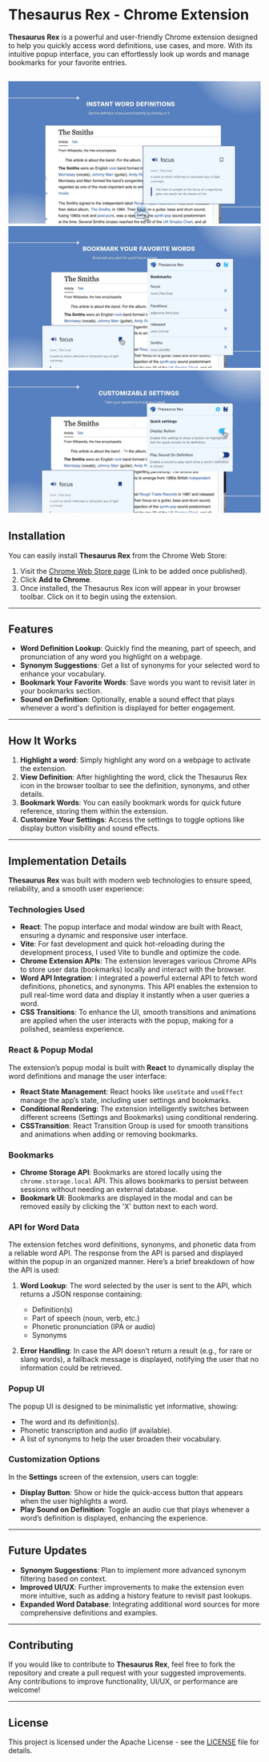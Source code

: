 # Thesaurus Rex - Chrome Extension

**Thesaurus Rex** is a powerful and user-friendly Chrome extension designed to help you quickly access word definitions, use cases, and more. With its intuitive popup interface, you can effortlessly look up words and manage bookmarks for your favorite entries.

![Slide 1](1.jpg)
![Slide 2](2.jpg)
![Slide 3](3.jpg)
---

## **Installation**

You can easily install **Thesaurus Rex** from the Chrome Web Store:

1. Visit the [Chrome Web Store page](https://chrome.google.com/webstore/detail/thesaurus-rex) (Link to be added once published).
2. Click **Add to Chrome**.
3. Once installed, the Thesaurus Rex icon will appear in your browser toolbar. Click on it to begin using the extension.

---

## **Features**

- **Word Definition Lookup**: Quickly find the meaning, part of speech, and pronunciation of any word you highlight on a webpage.
- **Synonym Suggestions**: Get a list of synonyms for your selected word to enhance your vocabulary.
- **Bookmark Your Favorite Words**: Save words you want to revisit later in your bookmarks section.
- **Sound on Definition**: Optionally, enable a sound effect that plays whenever a word's definition is displayed for better engagement.

---

## **How It Works**

1. **Highlight a word**: Simply highlight any word on a webpage to activate the extension.
2. **View Definition**: After highlighting the word, click the Thesaurus Rex icon in the browser toolbar to see the definition, synonyms, and other details.
3. **Bookmark Words**: You can easily bookmark words for quick future reference, storing them within the extension.
4. **Customize Your Settings**: Access the settings to toggle options like display button visibility and sound effects.

---

## **Implementation Details**

**Thesaurus Rex** was built with modern web technologies to ensure speed, reliability, and a smooth user experience:

### **Technologies Used**

- **React**: The popup interface and modal window are built with React, ensuring a dynamic and responsive user interface.
- **Vite**: For fast development and quick hot-reloading during the development process, I used Vite to bundle and optimize the code.
- **Chrome Extension APIs**: The extension leverages various Chrome APIs to store user data (bookmarks) locally and interact with the browser.
- **Word API Integration**: I integrated a powerful external API to fetch word definitions, phonetics, and synonyms. This API enables the extension to pull real-time word data and display it instantly when a user queries a word.
- **CSS Transitions**: To enhance the UI, smooth transitions and animations are applied when the user interacts with the popup, making for a polished, seamless experience.

### **React & Popup Modal**

The extension’s popup modal is built with **React** to dynamically display the word definitions and manage the user interface:

- **React State Management**: React hooks like `useState` and `useEffect` manage the app’s state, including user settings and bookmarks.
- **Conditional Rendering**: The extension intelligently switches between different screens (Settings and Bookmarks) using conditional rendering.
- **CSSTransition**: React Transition Group is used for smooth transitions and animations when adding or removing bookmarks.

### **Bookmarks**

- **Chrome Storage API**: Bookmarks are stored locally using the `chrome.storage.local` API. This allows bookmarks to persist between sessions without needing an external database.
- **Bookmark UI**: Bookmarks are displayed in the modal and can be removed easily by clicking the 'X' button next to each word.
  
### **API for Word Data**

The extension fetches word definitions, synonyms, and phonetic data from a reliable word API. The response from the API is parsed and displayed within the popup in an organized manner. Here’s a brief breakdown of how the API is used:

1. **Word Lookup**: The word selected by the user is sent to the API, which returns a JSON response containing:
   - Definition(s)
   - Part of speech (noun, verb, etc.)
   - Phonetic pronunciation (IPA or audio)
   - Synonyms
   
2. **Error Handling**: In case the API doesn’t return a result (e.g., for rare or slang words), a fallback message is displayed, notifying the user that no information could be retrieved.

### **Popup UI**

The popup UI is designed to be minimalistic yet informative, showing:
- The word and its definition(s).
- Phonetic transcription and audio (if available).
- A list of synonyms to help the user broaden their vocabulary.
  
### **Customization Options**

In the **Settings** screen of the extension, users can toggle:
- **Display Button**: Show or hide the quick-access button that appears when the user highlights a word.
- **Play Sound on Definition**: Toggle an audio cue that plays whenever a word’s definition is displayed, enhancing the experience.

---

## **Future Updates**

- **Synonym Suggestions**: Plan to implement more advanced synonym filtering based on context.
- **Improved UI/UX**: Further improvements to make the extension even more intuitive, such as adding a history feature to revisit past lookups.
- **Expanded Word Database**: Integrating additional word sources for more comprehensive definitions and examples.

---

## **Contributing**

If you would like to contribute to **Thesaurus Rex**, feel free to fork the repository and create a pull request with your suggested improvements. Any contributions to improve functionality, UI/UX, or performance are welcome!

---

## **License**

This project is licensed under the Apache License - see the [LICENSE](LICENSE) file for details.
